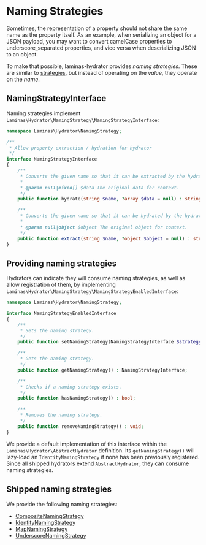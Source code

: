 # Naming Strategies

Sometimes, the representation of a property should not share the same name as
the property itself. As an example, when serializing an object for a JSON
payload, you may want to convert camelCase properties to underscore_separated
properties, and vice versa when deserializing JSON to an object.

To make that possible, laminas-hydrator provides _naming strategies_. These are
similar to [strategies](../strategy.md), but instead of operating on the
_value_, they operate on the _name_.

## NamingStrategyInterface

Naming strategies implement `Laminas\Hydrator\NamingStrategy\NamingStrategyInterface`:

```php
namespace Laminas\Hydrator\NamingStrategy;

/**
 * Allow property extraction / hydration for hydrator
 */
interface NamingStrategyInterface
{
    /**
     * Converts the given name so that it can be extracted by the hydrator.
     *
     * @param null|mixed[] $data The original data for context.
     */
    public function hydrate(string $name, ?array $data = null) : string;

    /**
     * Converts the given name so that it can be hydrated by the hydrator.
     *
     * @param null|object $object The original object for context.
     */
    public function extract(string $name, ?object $object = null) : string;
}
```

## Providing naming strategies

Hydrators can indicate they will consume naming strategies, as well as allow
registration of them, by implementing `Laminas\Hydrator\NamingStrategy\NamingStrategyEnabledInterface`:

```php
namespace Laminas\Hydrator\NamingStrategy;

interface NamingStrategyEnabledInterface
{
    /**
     * Sets the naming strategy.
     */
    public function setNamingStrategy(NamingStrategyInterface $strategy) : void;

    /**
     * Gets the naming strategy.
     */
    public function getNamingStrategy() : NamingStrategyInterface;

    /**
     * Checks if a naming strategy exists.
     */
    public function hasNamingStrategy() : bool;

    /**
     * Removes the naming strategy.
     */
    public function removeNamingStrategy() : void;
}
```

We provide a default implementation of this interface within the
`Laminas\Hydrator\AbstractHydrator` definition. Its `getNamingStrategy()` will
lazy-load an `IdentityNamingStrategy` if none has been previously registered.
Since all shipped hydrators extend `AbstractHydrator`, they can consume naming
strategies.

## Shipped naming strategies

We provide the following naming strategies:

- [CompositeNamingStrategy](composite-naming-strategy.md)
- [IdentityNamingStrategy](identity-naming-strategy.md)
- [MapNamingStrategy](map-naming-strategy.md)
- [UnderscoreNamingStrategy](underscore-naming-strategy.md)
